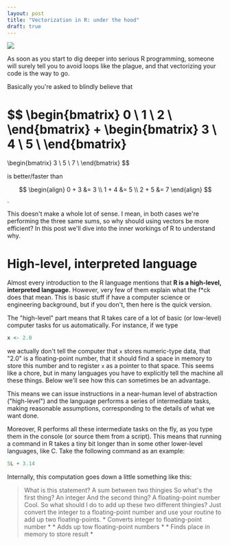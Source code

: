 ```yaml
---
layout: post
title: "Vectorization in R: under the hood"
draft: true
---
```


![](https://www.quizover.com/jc2012-war/ocw/mirror/col10685_1.2_complete/m21494/pic009.png)

As soon as you start to dig deeper into serious R programming, someone will surely tell you to avoid loops like the plague, and that vectorizing your code is the way to go.

Basically you're asked to blindly believe that 

$$
\begin{bmatrix}
0 \\
1 \\
2 \\
\end{bmatrix}
+
\begin{bmatrix}
3 \\
4 \\
5 \\
\end{bmatrix}
=
\begin{bmatrix}
3 \\
5 \\
7 \\
\end{bmatrix}
$$

is better/faster than

$$
\begin{align}
0 + 3 &= 3 \\
1 + 4 &= 5 \\
2 + 5 &= 7
\end{align}
$$.

This doesn't make a whole lot of sense. I mean, in both cases we're performing the three same sums, so why should using vectors be more efficient? In this post we'll dive into the inner workings of R to understand why.

<!--more-->

# High-level, interpreted language

Almost every introduction to the R language mentions that **R is a high-level, interpreted language.** However, very few of them explain what the f*ck does that mean. This is basic stuff if have a computer science or engineering background, but if you don't, then here is the quick version.

The "high-level" part means that R takes care of a lot of basic (or low-level) computer tasks for us automatically. For instance, if we type

```R
x <- 2.0
```

we actually don't tell the computer that `x` stores numeric-type data, that "2.0" is a floating-point number, that it should find a space in memory to store this number and to register `x` as a pointer to that space. This seems like a chore, but in many languages you have to explicitly tell the machine all these things. Below we'll see how this can sometimes be an advantage.

This means we can issue instructions in a near-human level of abstraction ("high-level") and the language performs a series of intermediate tasks, making reasonable assumptions, corresponding to the details of what we want done.

Moreover, R performs all these intermediate tasks on the fly, as you type them in the console (or source them from a script). This means that running a command in R takes a tiny bit longer than in some other lower-level languages, like C. Take the following command as an example:

```R
5L + 3.14
```

Internally, this computation goes down a little something like this:

> What is this statement?
> A sum between two thingies
> So what's the first thing?
> An integer
> And the second thing?
> A floating-point number
> Cool. So what should I do to add up these two different thingies?
> Just convert the integer to a floating-point number and use your routine to add up two floating-points.
> \* Converts integer to floating-point number \*
> \* Adds up tow floating-point numbers \*
> \* Finds place in memory to store result \*

